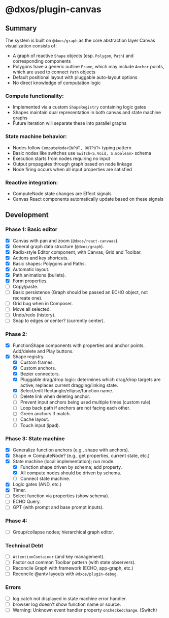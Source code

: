 # @dxos/plugin-canvas

## Summary

The system is built on `@dxos/graph` as the core abstraction layer Canvas visualization consists of:

- A graph of reactive `Shape` objects (esp. `Polygon`, `Path`) and corresponding components
- Polygons have a generic outline `Frame`, which may include `Anchor` points, which are used to connect `Path` objects
- Default positional layout with pluggable auto-layout options
- No direct knowledge of computation logic

### Compute functionality:

- Implemented via a custom `ShapeRegistry` containing logic gates
- Shapes maintain dual representation in both canvas and state machine graphs
- Future iteration will separate these into parallel graphs

### State machine behavior:

- Nodes follow `ComputeNode<INPUT, OUTPUT>` typing pattern
- Basic nodes like switches use `Switch<S.Void, S.Boolean>` schema
- Execution starts from nodes requiring no input
- Output propagates through graph based on node linkage
- Node firing occurs when all input properties are satisfied

### Reactive integration:

- ComputeNode state changes are Effect signals
- Canvas React components automatically update based on these signals


## Development

### Phase 1: Basic editor
- [x] Canvas with pan and zoom (`@dxos/react-canvaas`).
- [x] General graph data structure (`@dxos/graph`).
- [x] Radix-style Editor component, with Canvas, Grid and Toolbar.
- [x] Actions and key shortcuts.
- [x] Basic shapes: Polygons and Paths.
- [x] Automatic layout.
- [x] Path animations (bullets).
- [x] Form properties.
- [ ] Copy/paste.
- [ ] Basic persistence (Graph should be passed an ECHO object, not recreate one).
- [ ] Grid bug when in Composer.
- [ ] Move all selected.
- [ ] Undo/redo (history).
- [ ] Snap to edges or center? (currently center).

### Phase 2: 
- [x] FunctionShape components with properties and anchor points. Add/delete and Play buttons.
- [x] Shape registry.
  - [x] Custom frames.
  - [x] Custom anchors.
  - [x] Bezier connectors.
  - [x] Pluggable drag/drop logic: determines which drag/drop targets are active; replaces current dragging/linking state.
  - [x] Select/edit Rectangle/ellipse/function name.
  - [ ] Delete link when deleting anchor.
  - [ ] Prevent input anchors being used multiple times (custom rule).
  - [ ] Loop back path if anchors are not facing each other.
  - [ ] Green anchors if match.
  - [ ] Cache layout.
  - [ ] Touch input (ipad).

### Phase 3: State machine

- [x] Generalize function anchors (e.g., shape with anchors).
- [x] Shape => ComputeNode? (e.g., get properties, current state, etc.)
- [x] State machine (local implementation); run mode.
  - [x] Function shape driven by schema; add property.
  - [x] All compute nodes should be driven by schema.
  - [ ] Connect state machine.
- [x] Logic gates (AND, etc.)
- [x] Timer.
- [ ] Select function via properties (show schema).
- [ ] ECHO Query.
- [ ] GPT (with prompt and base prompt inputs).

### Phase 4:
- [ ] Group/collapse nodes; hierarchical graph editor. 

### Technical Debt
- [ ] `AttentionContainer` (and key management).
- [ ] Factor out common Toolbar pattern (with state observers).
- [ ] Reconcile Graph with framework (ECHO, app-graph, etc.)
- [ ] Reconcile @antv layouts with `@dxos/plugin-debug`.

### Errors
- [ ] log.catch not displayed in state machine error handler.
- [ ] browser log doesn't show function name or source.
- [ ] Warning: Unknown event handler property `onCheckedChange`. (Switch)
